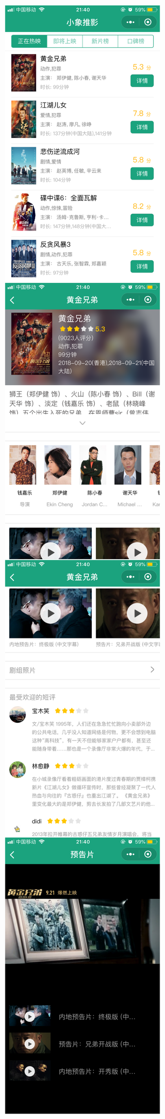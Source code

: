 ![image](https://github.com/wangnanping/wepy_dumbo/blob/master/exhibition/IMG_2859.PNG)
![image](https://github.com/wangnanping/wepy_dumbo/blob/master/exhibition/IMG_2860.PNG)
![image](https://github.com/wangnanping/wepy_dumbo/blob/master/exhibition/IMG_2861.PNG)
![image](https://github.com/wangnanping/wepy_dumbo/blob/master/exhibition/IMG_2862.PNG)